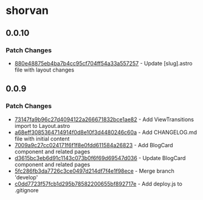 # shorvan

## 0.0.10

### Patch Changes

- [880e48875eb4ba7b4cc95cf704ff54a33a557257](https://github.com/ivan-cavero/Shorvan/commit/880e48875eb4ba7b4cc95cf704ff54a33a557257) - Update [slug].astro file with layout changes

## 0.0.9

### Patch Changes

- [73147fa9b96c27d4094122a266671832bce1ae82](https://github.com/ivan-cavero/Shorvan/commit/73147fa9b96c27d4094122a266671832bce1ae82) - Add ViewTransitions import to Layout.astro
- [a68eff3085364714914f0d8e10f3d4480246c60a](https://github.com/ivan-cavero/Shorvan/commit/a68eff3085364714914f0d8e10f3d4480246c60a) - Add CHANGELOG.md file with initial content
- [7009a9c27cc024171f6f1f8e0fdd611584a26823](https://github.com/ivan-cavero/Shorvan/commit/7009a9c27cc024171f6f1f8e0fdd611584a26823) - Add BlogCard component and related pages
- [d3615bc3eb6d91c1143c073b0f6f69d69547d036](https://github.com/ivan-cavero/Shorvan/commit/d3615bc3eb6d91c1143c073b0f6f69d69547d036) - Update BlogCard component and related pages
- [5fc286fb3da7726c3ce0497d214df7f4e1f98ece](https://github.com/ivan-cavero/Shorvan/commit/5fc286fb3da7726c3ce0497d214df7f4e1f98ece) - Merge branch 'develop'
- [c0dd7723f57fcb1d295b78582200655bf892717e](https://github.com/ivan-cavero/Shorvan/commit/c0dd7723f57fcb1d295b78582200655bf892717e) - Add deploy.js to .gitignore
